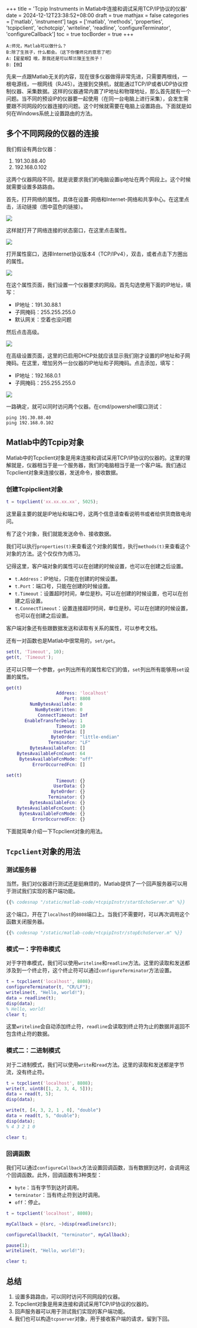 +++
title = 'Tcpip Instruments in Matlab中连接和调试采用TCP/IP协议的仪器'
date = 2024-12-12T23:38:52+08:00
draft = true
mathjax = false
categories = ['matlab', 'instrument']
tags = ['matlab', 'methods', 'properties', 'tcpipclient', 'echotcpip', 'writeline', 'readline', 'configureTerminator', 'configureCallback']
toc = true
tocBorder = true
+++



    A:师兄，Matlab可以做什么？
    B:除了生孩子，什么都会。（这下你懂师兄的意思了吧）
    A:【星星眼】哦，那我还是可以帮兰陵王生孩子！
    B:【倒】

先来一点跟Matlab无关的内容，现在很多仪器做得非常先进，只需要两根线，一根电源线，一根网线（RJ45）。连接到交换机，就能通过TCP/IP或者UDP协议控制仪器、采集数据。这样的仪器通常内置了IP地址和物理地址，那么首先就有一个问题。当不同的预设IP的仪器要一起使用（在同一台电脑上进行采集），会发生需要跟不同网段的仪器连接的问题。这个时候就需要在电脑上设置路由。下面就是如何在Windows系统上设置路由的方法。

## 多个不同网段的仪器的连接

我们假设有两台仪器：

1. 191.30.88.40
2. 192.168.0.102

这两个仪器网段不同，就是说要求我们的电脑设置ip地址在两个网段上。这个时候就需要设置多路路由。

首先，打开网络的属性。具体在设置-网络和Internet-网络和共享中心。在这里点击，活动链接（图中蓝色的链接）。

![](/matlab-img/setup-routes/step1.png)

这样就打开了网络连接的状态窗口，在这里点击属性。

![](/matlab-img/setup-routes/step2.png)

打开属性窗口，选择Internet协议版本4（TCP/IPv4），双击，或者点击下方圈出的属性。

![](/matlab-img/setup-routes/step3.png)

在这个属性页面，我们设置一个仪器要求的网段。首先勾选使用下面的IP地址，填写：

- IP地址：191.30.88.1
- 子网掩码：255.255.255.0
- 默认网关：空着也没问题

然后点击高级。

![](/matlab-img/setup-routes/step4.png)

在高级设置页面，这里的已启用DHCP处就应该显示我们刚才设置的IP地址和子网掩码。在这里，增加另外一台仪器的IP地址和子网掩码。点击添加，填写：

- IP地址：192.168.0.1
- 子网掩码：255.255.255.0

![](/matlab-img/setup-routes/step5.png)

一路确定，就可以同时访问两个仪器。在cmd/powershell窗口测试：

```shell
ping 191.30.88.40
ping 192.168.0.102
```

## Matlab中的Tcpip对象

Matlab中的Tcpclient对象是用来连接和调试采用TCP/IP协议的仪器的。这里的理解就是，仪器相当于是一个服务器，我们的电脑相当于是一个客户端。我们通过Tcpclient对象来连接仪器，发送命令，接收数据。

### 创建Tcpipclient对象

```matlab
t = tcpclient('xx.xx.xx.xx', 5025);
```

这里最主要的就是IP地址和端口号，这两个信息请查看说明书或者给供货商致电询问。

有了这个对象，我们就能发送命令、接收数据。

我们可以执行`properties(t)`来查看这个对象的属性，执行`methods(t)`来查看这个对象的方法。这个仅仅作为练习。

记得这里，客户端对象的属性可以在创建的时候设置，也可以在创建之后设置。

- `t.Address`：IP地址，只能在创建的时候设置。
- `t.Port`：端口号，只能在创建的时候设置。
- `t.Timeout`：设置超时时间，单位是秒。可以在创建的时候设置，也可以在创建之后设置。
- `t.ConnectTimeout`：设置连接超时时间，单位是秒。可以在创建的时候设置，也可以在创建之后设置。

客户端对象还有些跟数据发送和读取有关系的属性，可以参考文档。

还有一对函数也是Matlab中很常用的，`set/get`。

```matlab
set(t, 'Timeout', 10);
get(t, 'Timeout');
```

还可以只带一个参数，`get`列出所有的属性和它们的值，`set`列出所有能够用`set`设置的属性。

```matlab
get(t)
                   Address: 'localhost'
                      Port: 8808
         NumBytesAvailable: 0
           NumBytesWritten: 0
            ConnectTimeout: Inf
       EnableTransferDelay: 1
                   Timeout: 10
                  UserData: []
                 ByteOrder: "little-endian"
                Terminator: "LF"
         BytesAvailableFcn: []
    BytesAvailableFcnCount: 64
     BytesAvailableFcnMode: "off"
          ErrorOccurredFcn: []
```

```matlab
set(t)
                   Timeout: {}
                  UserData: {}
                 ByteOrder: {}
                Terminator: {}
         BytesAvailableFcn: {}
    BytesAvailableFcnCount: {}
     BytesAvailableFcnMode: {}
          ErrorOccurredFcn: {}
```

下面就简单介绍一下Tcpclient对象的用法。

## `Tcpclient`对象的用法

### 测试服务器

当然，我们对仪器进行测试还是挺麻烦的，Matlab提供了一个回声服务器可以用于测试我们实现的客户端功能。

```matlab
{{% codesnap "/static/matlab-code/+tcpipInstr/startEchoServer.m" %}}
```

这个端口，开在了`localhost`的`8808`端口上。当我们不需要时，可以再次调用这个函数关闭服务器。


```matlab
{{% codesnap "/static/matlab-code/+tcpipInstr/stopEchoServer.m" %}}
```

### 模式一：字符串模式

对于字符串模式，我们可以使用`writeline`和`readline`方法。这里的读取和发送都涉及到一个终止符，这个终止符可以通过`configureTerminator`方法设置。

```matlab
t = tcpclient('localhost', 8808);
configureTerminator(t, "CR/LF");
writeline(t, "Hello, world!");
data = readline(t);
disp(data);
% Hello, world!
clear t;
```
这里`writeline`会自动添加终止符，`readline`会读取到终止符为止的数据并返回不包含终止符的数据。


### 模式二：二进制模式

对于二进制模式，我们可以使用`write`和`read`方法。这里的读取和发送都是字节流，没有终止符。

```matlab
t = tcpclient('localhost', 8808);
write(t, uint8([1, 2, 3, 4, 5]));
data = read(t, 5);
disp(data);

write(t, [4, 3, 2, 1 , 0], "double")
data = read(t, 5, "double");
disp(data);
% 4 3 2 1 0

clear t;
```

### 回调函数

我们可以通过`configureCallback`方法设置回调函数，当有数据到达时，会调用这个回调函数。此外，回调函数有3种类型：

- `byte`：当有字节到达时调用。
- `terminator`：当有终止符到达时调用。
- `off`：停止。


```matlab
t = tcpclient('localhost', 8808);

myCallback = @(src, ~)disp(readline(src));

configureCallback(t, "terminator", myCallback);

pause(1);
writeline(t, "Hello, world!");

clear t;
```


## 总结

1. 设置多路路由，可以同时访问不同网段的仪器。
2. Tcpclient对象是用来连接和调试采用TCP/IP协议的仪器的。
3. 回声服务器可以用于测试我们实现的客户端功能。
4. 我们也可以构造`tcpserver`对象，用于接收客户端的请求，留到下回。